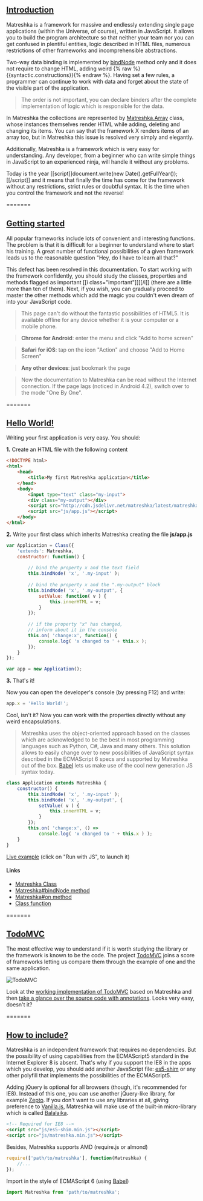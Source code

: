 ## [Introduction](#introduction)
Matreshka is a framework for massive and endlessly extending single page applications (within the Universe, of course), written in JavaScript. It allows you to build the program architecture so that neither your team nor you can get confused in plentiful entities, logic described in HTML files, numerous restrictions of other frameworks and incomprehensible abstractions.

Two-way data binding is implemented by [bindNode](#Matrashka-bindNode) method only and it does not require to change HTML, adding weird {% raw %}{{syntactic.constructions}}{% endraw %}. Having set a few rules, a programmer can continue to work with data and forget about the state of the visible part of the application.

> The order is not important, you can declare binders after the complete implementation of logic which is responsible for the data.

In Matreshka the collections are represented by [Matreshka.Array](#Matreshka.Array) class, whose instances themselves render HTML while adding, deleting and changing its items. You can say that the framework X renders items of an array too, but in Matreshka this issue is resolved very simply and elegantly.

Additionally, Matreshka is a framework which is very easy for understanding. Any developer, from a beginner who can write simple things in JavaScript to an experienced ninja, will handle it without any problems.

Today is the year [[script]]document.write(new Date().getFullYear());[[/script]] and it means that finally the time has come for the framework without any restrictions, strict rules or doubtful syntax. It is the time when you control the framework and not the reverse!


=======
## [Getting started](#getting-started)
All popular frameworks include lots of convenient and interesting functions. The problem is that it is difficult for a beginner to understand where to start his training. A great number of functional possibilities of a given framework leads us to the reasonable question "Hey, do I have to learn all that?"


This defect has been resolved in this documentation. To start working with the framework confidently, you should study the classes, properties and methods flagged as important [[i class="important"]][[/i]] (there are a little more than ten of them). Next, if you wish, you can gradually proceed to master the other methods which add the magic you couldn't even dream of into your JavaScript code.


> This page can't do without the fantastic possibilities of HTML5. It is available offline for any device whether it is your  computer or a mobile  phone.

> **Chrome for Android**: enter the menu and click  "Add to home screen"

> **Safari for iOS**: tap on the icon "Action" and choose "Add to Home Screen"

> **Any other devices**: just bookmark the page

> Now the documentation to Matreshka can be read without the Internet connection. If the page lags (noticed in Android 4.2), switch over to the mode "One By One".

=======
## [Hello World!](#hello-world)
Writing your first application is very easy. You should:


**1\.** Create an HTML file with the following content

```html
<!DOCTYPE html>
<html>
	<head>
		<title>My first Matreshka application</title>
	</head>
	<body>
		<input type="text" class="my-input">
		<div class="my-output"></div>
		<script src="http://cdn.jsdelivr.net/matreshka/latest/matreshka.min.js"></script>
		<script src="js/app.js"></script>
	</body>
</html>
```


**2\.** Write your first class which inherits Matreshka creating the file **js/app.js**

```js
var Application = Class({
	'extends': Matreshka,
	constructor: function() {
	
		// bind the property x and the text field
		this.bindNode( 'x', '.my-input' );
		
		// bind the property x and the ".my-output" block 
		this.bindNode( 'x', '.my-output', {
			setValue: function( v ) {
				this.innerHTML = v;
			}
		});
		
		// if the property "х" has changed,
		// inform about it in the console
		this.on( 'change:x', function() {
			console.log( 'x changed to ' + this.x );
		});
	}
});

var app = new Application();
```


**3\.** That's it!

Now you can open the developer's console (by pressing F12) and write:
```js
app.x = 'Hello World!';
```
Cool, isn't it? Now you can work with the properties directly without any weird encapsulations.

> Matreshka uses the object-oriented approach based on the classes which are acknowledged to be the best in most programming languages such as Python, C#, Java and many others. This solution allows to easily change over to new possibilities of JavaScript syntax described in the ECMAScript 6 specs and supported by Matreshka out of the box. [Babel](http://babeljs.io/) lets us make use of the cool new generation JS syntax today.
```js
class Application extends Matreshka {
	constructor() {
		this.bindNode( 'x', '.my-input' );
		this.bindNode( 'x', '.my-output', {
			setValue( v ) {
				this.innerHTML = v;
			}
		});
		this.on( 'change:x', () =>
			console.log( 'x changed to ' + this.x ) );
	}
}
```

[Live example](http://jsbin.com/xotehu/1/edit?js,output) (click on "Run with JS", to launch it)

#### Links
* [Matreshka Class](#Matreshka)
* [Matreshka#bindNode method](#Matreshka-bindNode)
* [Matreshka#on method](#Matreshka-on)
* [Class function](#Class)

=======
## [TodoMVC](#todomvc)
The most effective way to understand if it is worth studying the library or  the framework is known to be the code. The project [TodoMVC](http://todomvc.com/) joins a score of frameworks letting us compare them through the example of one and the same application.

![TodoMVC](img/todomvc.png)

Look at the [working implementation of TodoMVC](todo/) based on Matreshka and then [take a glance over the source code with annotations](todo/js/docs/app.html). Looks very easy, doesn't it?

=======
## [How to include?](#how-to-include)
Matreshka is an independent framework that requires no dependencies. But the possibility of using capabilities from the ECMAScript5 standard in the Internet Explorer 8 is absent. That's why if you support the IE8 in the apps which you develop, you should add another JavaScript file: [es5-shim](https://github.com/es-shims/es5-shim) or any other polyfill that implements the possibilities of the ECMAScript5.

Adding jQuery is optional for all browsers (though, it's recommended for IE8). Instead of this one, you can use another jQuery-like library, for example  [Zepto](http://zeptojs.com/). If you don't want to use any libraries at all, giving preference to [Vanilla.js](http://vanilla-js.com/), Matreshka will make use of the built-in micro-library which is called [Balalaika](#$b).


```html
<!-- Required for IE8 -->
<script src="js/es5-shim.min.js"></script> 
<script src="js/matreshka.min.js"></script>
```

Besides, Matreshka supports AMD (require.js or almond)
```js
require(['path/to/matreshka'], function(Matreshka) {
	//...
});
```

Import in the style of ECMAScript 6 (using [Babel](http://babeljs.io/))
```js
import Matreshka from 'path/to/matreshka';
```